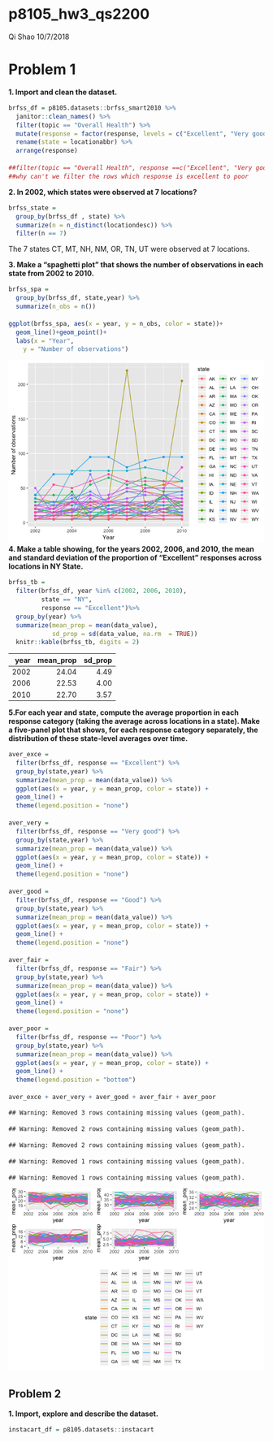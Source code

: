 p8105\_hw3\_qs2200
================
Qi Shao
10/7/2018

Problem 1
=========

**1. Import and clean the dataset.**

``` r
brfss_df = p8105.datasets::brfss_smart2010 %>%
  janitor::clean_names() %>%
  filter(topic == "Overall Health") %>%
  mutate(response = factor(response, levels = c("Excellent", "Very good", "Good","Fair", "Poor")))%>%
  rename(state = locationabbr) %>%
  arrange(response) 

##filter(topic == "Overall Health", response ==c("Excellent", "Very good", "Good","Fair", "Poor"))
##why can't we filter the rows which response is excellent to poor
```

**2. In 2002, which states were observed at 7 locations?**

``` r
brfss_state = 
  group_by(brfss_df , state) %>%
  summarize(n = n_distinct(locationdesc)) %>%
  filter(n == 7)
```

The 7 states CT, MT, NH, NM, OR, TN, UT were observed at 7 locations.

**3. Make a “spaghetti plot” that shows the number of observations in each state from 2002 to 2010.**

``` r
brfss_spa =
  group_by(brfss_df, state,year) %>%
  summarize(n_obs = n())

ggplot(brfss_spa, aes(x = year, y = n_obs, color = state))+
  geom_line()+geom_point()+
  labs(x = "Year",
    y = "Number of observations")
```

![](p8105_hw3_qs2200_files/figure-markdown_github/problem%201.3-1.png) **4. Make a table showing, for the years 2002, 2006, and 2010, the mean and standard deviation of the proportion of “Excellent” responses across locations in NY State.**

``` r
brfss_tb =
  filter(brfss_df, year %in% c(2002, 2006, 2010),
         state == "NY",
         response == "Excellent")%>%
  group_by(year) %>%
  summarize(mean_prop = mean(data_value), 
            sd_prop = sd(data_value, na.rm  = TRUE))
  knitr::kable(brfss_tb, digits = 2)
```

|  year|  mean\_prop|  sd\_prop|
|-----:|-----------:|---------:|
|  2002|       24.04|      4.49|
|  2006|       22.53|      4.00|
|  2010|       22.70|      3.57|

**5.For each year and state, compute the average proportion in each response category (taking the average across locations in a state). Make a five-panel plot that shows, for each response category separately, the distribution of these state-level averages over time.**

``` r
aver_exce = 
  filter(brfss_df, response == "Excellent") %>%
  group_by(state,year) %>%
  summarize(mean_prop = mean(data_value)) %>%
  ggplot(aes(x = year, y = mean_prop, color = state)) +
  geom_line() +
  theme(legend.position = "none")

aver_very = 
  filter(brfss_df, response == "Very good") %>%
  group_by(state,year) %>%
  summarize(mean_prop = mean(data_value)) %>%
  ggplot(aes(x = year, y = mean_prop, color = state)) +
  geom_line() +
  theme(legend.position = "none")

aver_good = 
  filter(brfss_df, response == "Good") %>%
  group_by(state,year) %>%
  summarize(mean_prop = mean(data_value)) %>%
  ggplot(aes(x = year, y = mean_prop, color = state)) +
  geom_line() +
  theme(legend.position = "none")

aver_fair = 
  filter(brfss_df, response == "Fair") %>%
  group_by(state,year) %>%
  summarize(mean_prop = mean(data_value)) %>%
  ggplot(aes(x = year, y = mean_prop, color = state)) +
  geom_line() +
  theme(legend.position = "none")

aver_poor = 
  filter(brfss_df, response == "Poor") %>%
  group_by(state,year) %>%
  summarize(mean_prop = mean(data_value)) %>%
  ggplot(aes(x = year, y = mean_prop, color = state)) +
  geom_line() +
  theme(legend.position = "bottom")

aver_exce + aver_very + aver_good + aver_fair + aver_poor
```

    ## Warning: Removed 3 rows containing missing values (geom_path).

    ## Warning: Removed 2 rows containing missing values (geom_path).

    ## Warning: Removed 2 rows containing missing values (geom_path).

    ## Warning: Removed 1 rows containing missing values (geom_path).

    ## Warning: Removed 1 rows containing missing values (geom_path).

![](p8105_hw3_qs2200_files/figure-markdown_github/problem%201.5-1.png)

Problem 2
---------

**1. Import, explore and describe the dataset.**

``` r
instacart_df = p8105.datasets::instacart 
```
